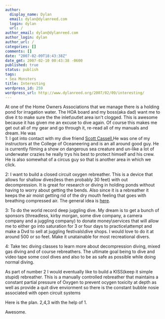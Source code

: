 ```yaml
---
author:
  display_name: Dylan
  email: dylan@dylanreed.com
  login: dylan
  url: /
author_email: dylan@dylanreed.com
author_login: dylan
author_url: /
categories: []
comments: []
date: "2007-02-09T18:43:38Z"
date_gmt: 2007-02-10 00:43:38 -0600
published: true
status: publish
tags:
- Sea Monsters
title: Interesting
wordpress_id: 259
wordpress_url: http://www.dylanreed.org/2007/02/09/interesting/
---
```


At one of the Home Owners Associations that we manage there is a holding pond for irragation water. The HOA board and my boss(aka dad) want me to dive it to make sure the the inlet\outlet area isn't clogged. This is awesome because it has given me an excuse to dive again. Of course this makes me get out all of my gear and go through it, re-read all of my manuals and dream. He was  
1: I got into contact with my dive friend [Scott Cassell.][1]He was one of my instructors at the College of Oceaneering and is an all around good guy. He is currently filming a show on dangerous sea creature and un-like a lot of underwater crazies he really trys his best to protect himself and his crew. He is also somewhat of a circus guy so that is another area in which we click.

   [1]: http://www.sea-wolves.com/scott.html

2: I want to build a closed circuit oxygen rebreather. This is a device that allows for shallow dives(less then probably 30 feet) with out decompression. It is great for research or diving in holding ponds without having to worry about getting the bends. Also since it is a rebreather it keeps the air moist getting rid of the dry mouth feeling that goes with breathing compressed air. The general idea is [here][2].

   [2]: http://www.portup.com/~dfount/drfo2ccr.htm

3: To do the world record deep juggling dive. My dream is to get a bunch of sponsors (threadless, kirby morgan, some dive company, a camera company and a juggling company) to donate money\services that will allow me to either go into saturation for 3 or four days to practice\attempt and make a Dvd to sell at juggling festivals\dive shops. I would love to do it at around 500 or so feet. Make it unatainable for most recreational divers.

4: Take tec diving classes to learn more about decompression diving, mixed gas diving and of course rebreathers. The ultimate goal being to dive and video tape some cool dives and also to be as safe as possible while doing normal diving.

As part of number 2 I would eventually like to build a KISS(keep it simple stupid) rebreather. This is a manually controlled rebreather that maintains a constant partial pressure of Oxygen to prevent ocygen toxicity at depth as well as provide a quit dive enviorment so there is the constant bubble nosie associated with open circuit systems

Here is the plan. 2,4,3 with the help of 1.

Awesome.
